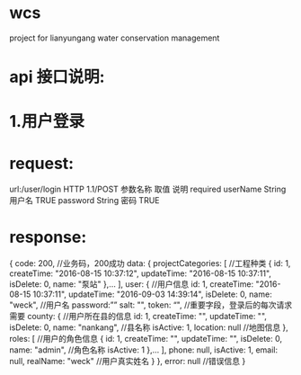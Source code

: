 # wcs
project for lianyungang water conservation management

# api 接口说明:
# 1.用户登录
# request:
url:/user/login
HTTP 1.1/POST
参数名称	    取值	    说明	    required
userName	String	用户名	TRUE
password	String	密码	    TRUE

# response:
{
	code: 200,						//业务码，200成功
	data: {
		projectCategories: [			//工程种类
					{
						id: 1,
						createTime: "2016-08-15 10:37:12",
						updateTime: "2016-08-15 10:37:11",
						isDelete: 0,
						name: "泵站"
					},…
					],
				user: {			//用户信息
						id: 1,
						createTime: "2016-08-15 10:37:11",
						updateTime: "2016-09-03 14:39:14",
						isDelete: 0,
						name: "weck",		//用户名
						password:””
						salt: "",
						token: “", //重要字段，登录后的每次请求需要
						county: {		//用户所在县的信息
								id: 1,
								createTime: "",
								updateTime: "",
								isDelete: 0,
								name: "nankang",	//县名称
								isActive: 1,
								location: null	//地图信息									},
						roles: [			//用户的角色信息
							{
								id: 1,
								createTime: "",
								updateTime: "",
								isDelete: 0,
								name: "admin",	//角色名称
								isActive: 1
							},…
							],
						phone: null,
						isActive: 1,
						email: null,
						realName: "weck"		//用户真实姓名
					}
				},
	error: null				//错误信息
}